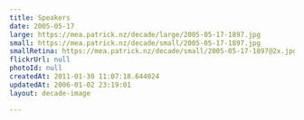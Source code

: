 ```yaml
---
title: Speakers
date: 2005-05-17
large: https://mea.patrick.nz/decade/large/2005-05-17-1897.jpg
small: https://mea.patrick.nz/decade/small/2005-05-17-1897.jpg
smallRetina: https://mea.patrick.nz/decade/small/2005-05-17-1897@2x.jpg
flickrUrl: null
photoId: null
createdAt: 2011-01-30 11:07:18.644024
updatedAt: 2006-01-02 23:19:01
layout: decade-image

---
```


